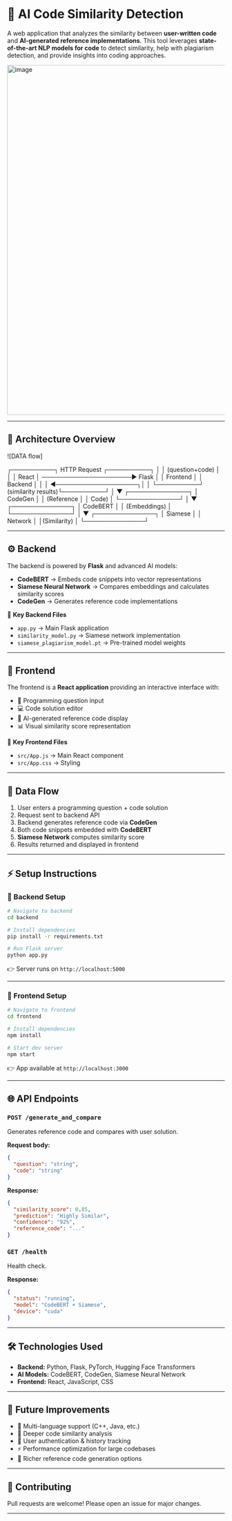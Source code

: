 # 🧠 AI Code Similarity Detection

A web application that analyzes the similarity between **user-written code** and **AI-generated reference implementations**.
This tool leverages **state-of-the-art NLP models for code** to detect similarity, help with plagiarism detection, and provide insights into coding approaches.

<img width="1350" height="810" alt="image" src="https://github.com/user-attachments/assets/a9381729-a879-4308-b2e3-9361c091155c" />

---

## 🚀 Architecture Overview

![DATA flow]

┌──────────┐     HTTP Request     ┌──────────┐
│          │    (question+code)   │          │
│  React   │ ─────────────────────▶  Flask   │
│ Frontend │                      │ Backend  │
│          │ ◀───────────────────┐│          │
└──────────┘  (similarity results)└──────────┘
                                       │
                                       ▼
                               ┌──────────────┐
                               │   CodeGen    │
                               │ (Reference   │
                               │    Code)     │
                               └──────────────┘
                                       │
                                       ▼
                               ┌──────────────┐
                               │   CodeBERT   │
                               │ (Embeddings) │
                               └──────────────┘
                                       │
                                       ▼
                               ┌──────────────┐
                               │   Siamese    │
                               │   Network    │
                               │(Similarity)  │
                               └──────────────┘

---

## ⚙️ Backend

The backend is powered by **Flask** and advanced AI models:

* **CodeBERT** → Embeds code snippets into vector representations
* **Siamese Neural Network** → Compares embeddings and calculates similarity scores
* **CodeGen** → Generates reference code implementations

📂 **Key Backend Files**

* `app.py` → Main Flask application
* `similarity_model.py` → Siamese network implementation
* `siamese_plagiarism_model.pt` → Pre-trained model weights

---

## 🎨 Frontend

The frontend is a **React application** providing an interactive interface with:

* 📝 Programming question input
* 💻 Code solution editor
* 🤖 AI-generated reference code display
* 📊 Visual similarity score representation

📂 **Key Frontend Files**

* `src/App.js` → Main React component
* `src/App.css` → Styling

---

## 🔄 Data Flow

1. User enters a programming question + code solution
2. Request sent to backend API
3. Backend generates reference code via **CodeGen**
4. Both code snippets embedded with **CodeBERT**
5. **Siamese Network** computes similarity score
6. Results returned and displayed in frontend

---

## ⚡ Setup Instructions

### 🔹 Backend Setup

```bash
# Navigate to backend
cd backend  

# Install dependencies
pip install -r requirements.txt  

# Run Flask server
python app.py  
```

👉 Server runs on `http://localhost:5000`

---

### 🔹 Frontend Setup

```bash
# Navigate to frontend
cd frontend  

# Install dependencies
npm install  

# Start dev server
npm start  
```

👉 App available at `http://localhost:3000`

---

## 🌐 API Endpoints

### `POST /generate_and_compare`

Generates reference code and compares with user solution.

**Request body:**

```json
{
  "question": "string",
  "code": "string"
}
```

**Response:**

```json
{
  "similarity_score": 0.85,
  "prediction": "Highly Similar",
  "confidence": "92%",
  "reference_code": "..."
}
```

### `GET /health`

Health check.

**Response:**

```json
{
  "status": "running",
  "model": "CodeBERT + Siamese",
  "device": "cuda"
}
```

---

## 🛠️ Technologies Used

* **Backend:** Python, Flask, PyTorch, Hugging Face Transformers
* **AI Models:** CodeBERT, CodeGen, Siamese Neural Network
* **Frontend:** React, JavaScript, CSS

---

## 🚧 Future Improvements

* 🔀 Multi-language support (C++, Java, etc.)
* 🧩 Deeper code similarity analysis
* 🔑 User authentication & history tracking
* ⚡ Performance optimization for large codebases
* 🎯 Richer reference code generation options

---

## 🤝 Contributing

Pull requests are welcome! Please open an issue for major changes.

---

